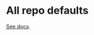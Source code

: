 # All repo defaults

[See docs](https://docs.github.com/en/github/building-a-strong-community/creating-a-default-community-health-file).
